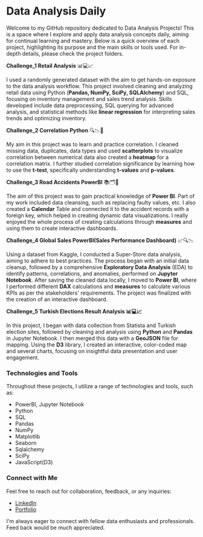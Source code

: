 # Data Analysis Daily 

Welcome to my GitHub repository dedicated to Data Analysis Projects! This is a space where I explore and apply data analysis concepts daily, aiming for continual learning and mastery. Below is a quick overview of each project, highlighting its purpose and the main skills or tools used. For in-depth details, please check the project folders.

**Challenge_1 Retail Analysis** 📊💻📈

I used a randomly generated dataset with the aim to get hands-on exposure to the data analysis workflow. 
This project involved cleaning and analyzing retail data using Python (**Pandas, NumPy, SciPy, SQLAlchemy**)
and SQL, focusing on inventory management and sales trend analysis. Skills developed include data preprocessing, 
SQL querying for advanced analysis, and statistical methods like **linear regression** for interpreting sales trends and optimizing inventory.

**Challenge_2 Correlation Python** 🔍📉🔢

My aim in this project was to learn and practice  correlation. I cleaned missing data, duplicates, data types
and used **scatterplots** to visualize correlation between numerical data also created a **heatmap** for a correlation
matrix. I further studied correlation significance by learning how to use the **t-test**, specifically understanding **t-values** and **p-values**.

**Challenge_3 Road Accidents PowerBI** 📚🗂️🧮 

The aim of this project was to gain practical knowledge of **Power BI**. Part of my work included data cleansing,
such as replacing faulty values, etc. I also created a **Calendar** Table and connected it to the accident records with 
a foreign key, which helped in creating dynamic data visualizations. I really enjoyed the whole process of creating calculations through **measures** and using them to create interactive dashboards.

**Challenge_4 Global Sales PowerBI(Sales Performance Dashboard)** 📈🔍📉

Using a dataset from Kaggle, I conducted a Super-Store data analysis, aiming to adhere to best practices. The process began with an initial data cleanup, followed by a comprehensive **Exploratory Data Analysis** (EDA) to identify patterns, correlations, and anomalies, performed on **Jupyter Notebook**. After saving the cleaned data locally, I moved to **Power BI**, where I performed different **DAX** calculations and **measures** to calculate various KPIs as per the stakeholders' requirements. The project was finalized with the creation of an interactive dashboard.


**Challenge_5 Turkish Elections Result Analysis 📊💻📈**

In this project, I began with data collection from Statista and Turkish election sites, followed by cleaning and analysis using **Python** and **Pandas** in Jupyter Notebook. I then merged this data with a **GeoJSON** file for mapping. Using the **D3** library, I created an interactive, color-coded map and several charts, focusing on insightful data presentation and user engagement.





### Technologies and Tools

Throughout these projects, I utilize a range of technologies and tools, such as:
- PowerBI, Jupyter Notebook
- Python
- SQL
- Pandas
- NumPy
- Matplotlib
- Seaborn
- Sqlalchemy
- SciPy
- JavaScript(D3)

  


### Connect with Me

Feel free to reach out for collaboration, feedback, or any inquiries:

- [LinkedIn](https://www.linkedin.com/in/alerdo-ballabani-450a85283/)
- [Portfolio](https://alerdo-ballabani.co.uk/)

I'm always eager to connect with fellow data enthusiasts and professionals.
Feed back would be much appreciated.

